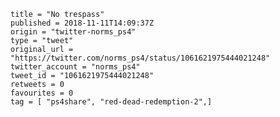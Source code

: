 ```
title = "No trespass"
published = 2018-11-11T14:09:37Z
origin = "twitter-norms_ps4"
type = "tweet"
original_url = "https://twitter.com/norms_ps4/status/1061621975444021248"
twitter_account = "norms_ps4"
tweet_id = "1061621975444021248"
retweets = 0
favourites = 0
tag = [ "ps4share", "red-dead-redemption-2",]
```

<p class='image'><img src='https://mnf.m17s.net/2018/11/11/DrujjvaWsAADzAg.jpg' alt=''></p>

